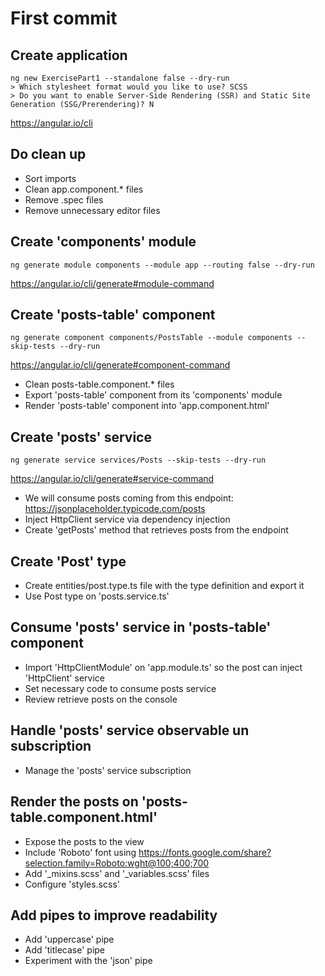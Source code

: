 # First commit

## Create application

```shell
ng new ExercisePart1 --standalone false --dry-run
> Which stylesheet format would you like to use? SCSS
> Do you want to enable Server-Side Rendering (SSR) and Static Site Generation (SSG/Prerendering)? N
```

https://angular.io/cli

## Do clean up

- Sort imports
- Clean app.component.\* files
- Remove .spec files
- Remove unnecessary editor files

## Create 'components' module

```shell
ng generate module components --module app --routing false --dry-run
```

https://angular.io/cli/generate#module-command

## Create 'posts-table' component

```shell
ng generate component components/PostsTable --module components --skip-tests --dry-run
```

https://angular.io/cli/generate#component-command

- Clean posts-table.component.\* files
- Export 'posts-table' component from its 'components' module
- Render 'posts-table' component into 'app.component.html'

## Create 'posts' service

```shell
ng generate service services/Posts --skip-tests --dry-run
```

https://angular.io/cli/generate#service-command

- We will consume posts coming from this endpoint: https://jsonplaceholder.typicode.com/posts
- Inject HttpClient service via dependency injection
- Create 'getPosts' method that retrieves posts from the endpoint

## Create 'Post' type

- Create entities/post.type.ts file with the type definition and export it
- Use Post type on 'posts.service.ts'

## Consume 'posts' service in 'posts-table' component

- Import 'HttpClientModule' on 'app.module.ts' so the post can inject 'HttpClient' service
- Set necessary code to consume posts service
- Review retrieve posts on the console

## Handle 'posts' service observable un subscription

- Manage the 'posts' service subscription

## Render the posts on 'posts-table.component.html'

- Expose the posts to the view
- Include 'Roboto' font using https://fonts.google.com/share?selection.family=Roboto:wght@100;400;700
- Add '\_mixins.scss' and '\_variables.scss' files
- Configure 'styles.scss'

## Add pipes to improve readability

- Add 'uppercase' pipe
- Add 'titlecase' pipe
- Experiment with the 'json' pipe

